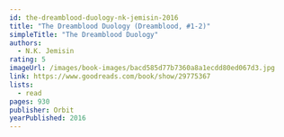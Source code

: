 ```yaml
---
id: the-dreamblood-duology-nk-jemisin-2016
title: "The Dreamblood Duology (Dreamblood, #1-2)"
simpleTitle: "The Dreamblood Duology"
authors:
  - N.K. Jemisin
rating: 5
imageUrl: /images/book-images/bacd585d77b7360a8a1ecdd80ed067d3.jpg
link: https://www.goodreads.com/book/show/29775367
lists:
  - read
pages: 930
publisher: Orbit
yearPublished: 2016
---
```

